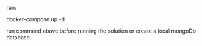 run:

docker-compose up -d

run command above before running the solution or create a local mongoDb database 
